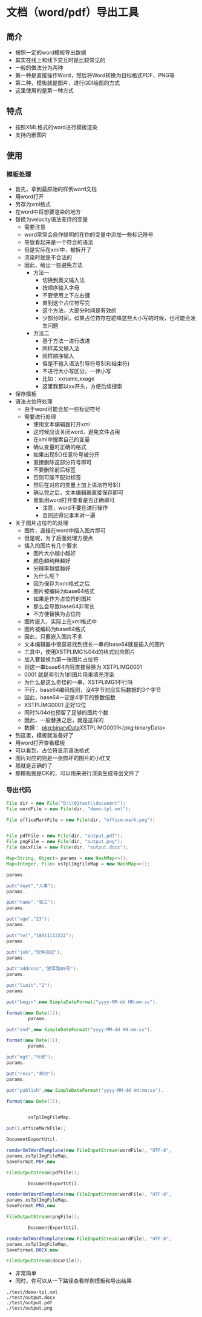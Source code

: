 # 文档（word/pdf）导出工具

## 简介

- 按照一定的word模板导出数据
- 其实在线上和线下交互时是比较常见的
- 一般的做法分为两种
- 第一种是直接操作Word，然后将Word转换为目标格式PDF、PNG等
- 第二种，模板就是图片，进行GDI绘图的方式
- 这里使用的是第一种方式

## 特点

- 按照XML格式的word进行模板渲染
- 支持内嵌图片

## 使用

### 模板处理

- 首先，拿到最原始的样例word文档
- 用word打开
- 另存为xml格式
- 在word中将想要渲染的地方
- 替换为velocity语法支持的变量
    - 需要注意
    - word常常会自作聪明的在你的变量中添加一些标记符号
    - 导致看起来是一个符合的语法
    - 但是实际在xml中，被拆开了
    - 渲染时就是不合法的
    - 因此，给出一些避免方法
        - 方法一
            - 切换到英文输入法
            - 按顺序输入字母
            - 不要使用上下左右键
            - 直到这个占位符写完
            - 这个方法，大部分时间是有效的
            - 少部分时间，如果占位符存在驼峰这些大小写的时候，也可能会发生问题
        - 方法二
            - 基于方法一进行改进
            - 同样英文输入法
            - 同样顺序输入
            - 但是不输入语法引导符号${和结束符}
            - 不进行大小写区分，一律小写
            - 比如：xxname,xxage
            - 这里我都以xx开头，方便后续搜索
- 保存模板
- 语法占位符处理
    - 由于word可能会加一些标记符号
    - 需要进行处理
        - 使用文本编辑器打开xml
        - 这时候应该关闭word，避免文件占用
        - 在xml中搜索自己的变量
        - 确认变量时正确的格式
        - 如果出现${}任意符号被分开
        - 直接删除这部分符号即可
        - 不要删除前后标签
        - 否则可能不配对标签
        - 然后在对应的变量上加上语法符号${}
        - 确认完之后，文本编辑器直接保存即可
        - 重新用word打开查看是否正确即可
            - 注意，word不要在进行操作
            - 否则还得记事本对一遍
- 关于图片占位符的处理
    - 图片，直接在word中插入图片即可
    - 但是呢，为了后面处理方便点
    - 插入的图片有几个要求
        - 图片大小越小越好
        - 颜色越纯粹越好
        - 分辨率越低越好
        - 为什么呢？
        - 因为保存为xml格式之后
        - 图片被编码为base64格式
        - 如果是作为占位符的图片
        - 那么会导致base64非常长
        - 不方便替换为占位符
    - 图片嵌入，实际上在xml格式中
    - 图片被编码为base64格式
    - 因此，只要嵌入图片不多
    - 文本编辑器中很容易找到很长一串的base64就是插入的图片
    - 工具中，使用XSTPLIMG%04d的格式对应图片
    - 加入要替换为第一张图片占位符
    - 则这一串base64内容直接替换为 XSTPLIMG0001
    - 0001 就是索引为1的图片用来填充渲染
    - 为什么是这么奇怪的一串，XSTPLIMG1不行吗
    - 不行，base64编码规则，没4字节对应实际数据的3个字节
    - 因此，base64一定是4字节的整数倍数
    - XSTPLIMG0001 正好12位
    - 同时%04d也预留了足够的图片个数
    - 因此，一般替换之后，就是这样的
    - 数据： <pkg:binaryData>XSTPLIMG0001</pkg:binaryData>
- 到这里，模板就准备好了
- 用word打开查看模板
- 可以看到，占位符显示语法格式
- 图片对应的则是一张损坏的图片的小红叉
- 那就是正确的了
- 那模板就是OK的，可以用来进行渲染生成导出文件了

### 导出代码

```java
File dir = new File("D:\\01test\\docuemnt");
File wordFile = new File(dir, "demo-tpl.xml");

File officeMarkFile = new File(dir, "office-mark.png");


File pdfFile = new File(dir, "output.pdf");
File pngFile = new File(dir, "output.png");
File docxFile = new File(dir, "output.docx");

Map<String, Object> params = new HashMap<>();
Map<Integer, File> xsTplImgFileMap = new HashMap<>();

params.

put("dept","人事");
params.

put("name","张三");
params.

put("age","23");
params.

put("tel","18011112222");
params.

put("job","软件测试");
params.

put("address","建军路88号");
params.

put("limit","2");
params.

put("begin",new SimpleDateFormat("yyyy-MM-dd HH:mm:ss").

format(new Date()));
        params.

put("end",new SimpleDateFormat("yyyy-MM-dd HH:mm:ss").

format(new Date()));
        params.

put("mgt","行政");
params.

put("recv","李四");
params.

put("publish",new SimpleDateFormat("yyyy-MM-dd HH:mm:ss").

format(new Date()));


        xsTplImgFileMap.

put(1,officeMarkFile);

DocumentExportUtil.

renderXmlWordTemplate(new FileInputStream(wordFile), "UTF-8",
params,xsTplImgFileMap,
SaveFormat.PDF,new

FileOutputStream(pdfFile));

        DocumentExportUtil.

renderXmlWordTemplate(new FileInputStream(wordFile), "UTF-8",
params,xsTplImgFileMap,
SaveFormat.PNG,new

FileOutputStream(pngFile));

        DocumentExportUtil.

renderXmlWordTemplate(new FileInputStream(wordFile), "UTF-8",
params,xsTplImgFileMap,
SaveFormat.DOCX,new

FileOutputStream(docxFile));
```

- 非常简单
- 同时，你可以从一下路径查看样例模板和导出结果

```shell script
./test/demo-tpl.xml
./test/output.docx
./test/output.pdf
./test/output.png
```
